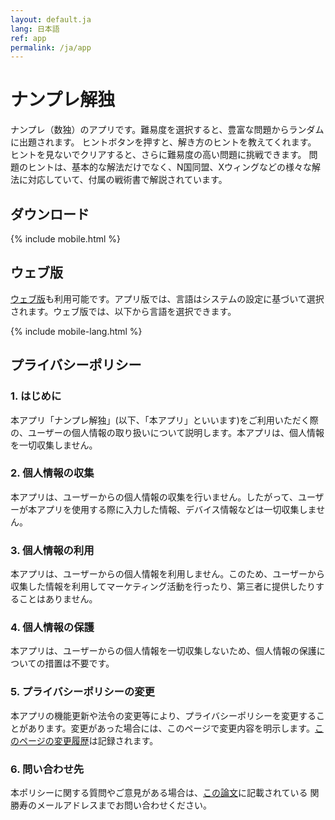 ```yaml
---
layout: default.ja
lang: 日本語
ref: app
permalink: /ja/app
---
```


# ナンプレ解独

ナンプレ（数独）のアプリです。難易度を選択すると、豊富な問題からランダムに出題されます。
ヒントボタンを押すと、解き方のヒントを教えてくれます。
ヒントを見ないでクリアすると、さらに難易度の高い問題に挑戦できます。
問題のヒントは、基本的な解法だけでなく、N国同盟、Xウィングなどの様々な解法に対応していて、付属の戦術書で解説されています。

## ダウンロード
{% include mobile.html %}

## ウェブ版
[ウェブ版](../sudoku/)も利用可能です。アプリ版では、言語はシステムの設定に基づいて選択されます。ウェブ版では、以下から言語を選択できます。

{% include mobile-lang.html %}

## <a name="privacy">プライバシーポリシー</a>

### 1. はじめに
本アプリ「ナンプレ解独」(以下、「本アプリ」といいます)をご利用いただく際の、ユーザーの個人情報の取り扱いについて説明します。本アプリは、個人情報を一切収集しません。

### 2. 個人情報の収集
本アプリは、ユーザーからの個人情報の収集を行いません。したがって、ユーザーが本アプリを使用する際に入力した情報、デバイス情報などは一切収集しません。

### 3. 個人情報の利用
本アプリは、ユーザーからの個人情報を利用しません。このため、ユーザーから収集した情報を利用してマーケティング活動を行ったり、第三者に提供したりすることはありません。

### 4. 個人情報の保護
本アプリは、ユーザーからの個人情報を一切収集しないため、個人情報の保護についての措置は不要です。

### 5. プライバシーポリシーの変更
本アプリの機能更新や法令の変更等により、プライバシーポリシーを変更することがあります。変更があった場合には、このページで変更内容を明示します。[このページの変更履歴](https://github.com/sekika/kaidoku/commits/master/docs/app.ja.md)は記録されます。

### 6. 問い合わせ先
本ポリシーに関する質問やご意見がある場合は、[この論文](https://doi.org/10.2478/johh-2022-0039)に記載されている 関勝寿のメールアドレスまでお問い合わせください。
